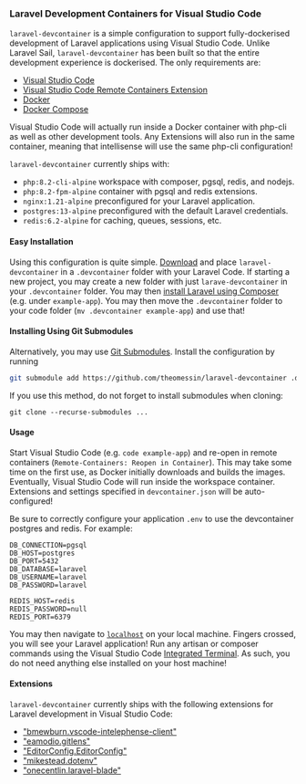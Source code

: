 ### Laravel Development Containers for Visual Studio Code

`laravel-devcontainer` is a simple configuration to support fully-dockerised development of Laravel applications using Visual Studio Code.
Unlike Laravel Sail, `laravel-devcontainer` has been built so that the entire development experience is dockerised. The only requirements are:

- [Visual Studio Code](https://code.visualstudio.com/)
- [Visual Studio Code Remote Containers Extension](https://marketplace.visualstudio.com/items?itemName=ms-vscode-remote.remote-containers)
- [Docker](https://docs.docker.com/get-docker/)
- [Docker Compose](https://docs.docker.com/compose/install/)

Visual Studio Code will actually run inside a Docker container with php-cli as well as other development tools.
Any Extensions will also run in the same container, meaning that intellisense will use the same php-cli configuration!

`laravel-devcontainer` currently ships with:
- `php:8.2-cli-alpine` workspace with composer, pgsql, redis, and nodejs.
- `php:8.2-fpm-alpine` container with pgsql and redis extensions.
- `nginx:1.21-alpine` preconfigured for your Laravel application.
- `postgres:13-alpine` preconfigured with the default Laravel credentials.
- `redis:6.2-alpine` for caching, queues, sessions, etc.

#### Easy Installation

Using this configuration is quite simple. [Download](https://github.com/theomessin/laravel-devcontainer/archive/refs/heads/master.zip) and place `laravel-devcontainer` in a `.devcontainer` folder with your Laravel Code. If starting a new project, you may create a new folder with just `larave-devcontainer` in your `.devcontainer` folder. You may then [install Laravel using Composer](https://laravel.com/docs/8.x/installation#installation-via-composer) (e.g. under `example-app`). You may then move the `.devcontainer` folder to your code folder (`mv .devcontainer example-app`) and use that!

#### Installing Using Git Submodules
Alternatively, you may use [Git Submodules](https://git-scm.com/book/en/v2/Git-Tools-Submodules). Install the configuration by running

```sh
git submodule add https://github.com/theomessin/laravel-devcontainer .devcontainer
```

If you use this method, do not forget to install submodules when cloning:

```
git clone --recurse-submodules ...
```

#### Usage
Start Visual Studio Code (e.g. `code example-app`) and re-open in remote containers (`Remote-Containers: Reopen in Container`). This may take some time on the first use, as Docker initially downloads and builds the images. Eventually, Visual Studio Code will run inside the workspace container. Extensions and settings specified in `devcontainer.json` will be auto-configured!

Be sure to correctly configure your application `.env` to use the devcontainer postgres and redis. For example:

```env
DB_CONNECTION=pgsql
DB_HOST=postgres
DB_PORT=5432
DB_DATABASE=laravel
DB_USERNAME=laravel
DB_PASSWORD=laravel

REDIS_HOST=redis
REDIS_PASSWORD=null
REDIS_PORT=6379
```

You may then navigate to [`localhost`](http://localhost) on your local machine. Fingers crossed, you will see your Laravel application!
Run any artisan or composer commands using the Visual Studio Code [Integrated Terminal](https://code.visualstudio.com/docs/editor/integrated-terminal).
As such, you do not need anything else installed on your host machine!

#### Extensions

`laravel-devcontainer` currently ships with the following extensions for Laravel development in Visual Studio Code:
- ["bmewburn.vscode-intelephense-client"](https://marketplace.visualstudio.com/items?itemName=bmewburn.vscode-intelephense-client)
- ["eamodio.gitlens"](https://marketplace.visualstudio.com/items?itemName=eamodio.gitlens)
- ["EditorConfig.EditorConfig"](https://marketplace.visualstudio.com/items?itemName=EditorConfig.EditorConfig)
- ["mikestead.dotenv"](https://marketplace.visualstudio.com/items?itemName=mikestead.dotenv)
- ["onecentlin.laravel-blade"](https://marketplace.visualstudio.com/items?itemName=onecentlin.laravel-blade)
